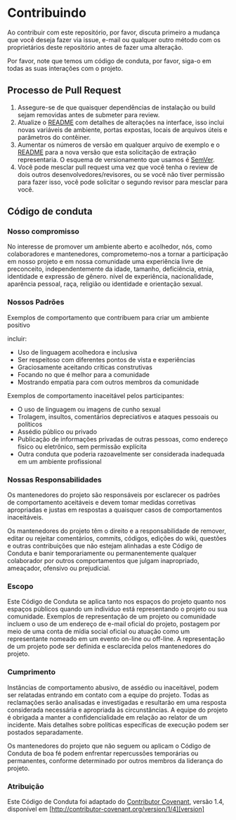 # Contribuindo

Ao contribuir com este repositório, por favor, discuta primeiro a mudança que você deseja fazer via issue, e-mail ou qualquer outro método com os proprietários deste repositório antes de fazer uma alteração.

Por favor, note que temos um código de conduta, por favor, siga-o em todas as suas interações com o projeto.

## Processo de Pull Request

1.  Assegure-se de que quaisquer dependências de instalação ou build sejam removidas antes de submeter para review.
2.  Atualize o [README](README.md) com detalhes de alterações na interface, isso inclui novas variáveis ​​de ambiente, portas expostas, locais de arquivos úteis e parâmetros do contêiner.
3.  Aumentar os números de versão em qualquer arquivo de exemplo e o [README](README.md) para a nova versão que esta solicitação de extração representaria. O esquema de versionamento que usamos é [SemVer](http://semver.org/).
4.  Você pode mesclar pull request uma vez que você tenha o review de dois outros desenvolvedores/revisores, ou se você não tiver permissão para fazer isso, você pode solicitar o segundo revisor para mesclar para você.

## Código de conduta

### Nosso compromisso

No interesse de promover um ambiente aberto e acolhedor, nós, como colaboradores e mantenedores, comprometemo-nos a tornar a participação em nosso projeto e em nossa comunidade uma experiência livre de preconceito, independentemente da idade, tamanho, deficiência, etnia, identidade e expressão de gênero. nível de experiência, nacionalidade, aparência pessoal, raça, religião ou identidade e orientação sexual.

### Nossos Padrões

Exemplos de comportamento que contribuem para criar um ambiente positivo

incluir:

- Uso de linguagem acolhedora e inclusiva
- Ser respeitoso com diferentes pontos de vista e experiências
- Graciosamente aceitando críticas construtivas
- Focando no que é melhor para a comunidade
- Mostrando empatia para com outros membros da comunidade

Exemplos de comportamento inaceitável pelos participantes:

- O uso de linguagem ou imagens de cunho sexual
- Trolagem, insultos, comentários depreciativos e ataques pessoais ou políticos
- Assédio público ou privado
- Publicação de informações privadas de outras pessoas, como endereço físico ou eletrônico, sem permissão explícita
- Outra conduta que poderia razoavelmente ser considerada inadequada em um ambiente profissional

### Nossas Responsabilidades

Os mantenedores do projeto são responsáveis ​​por esclarecer os padrões de comportamento aceitáveis e devem tomar medidas corretivas apropriadas e justas em respostas a quaisquer casos de comportamentos inaceitáveis.

Os mantenedores do projeto têm o direito e a responsabilidade de remover, editar ou rejeitar comentários, commits, códigos, edições do wiki, questões e outras contribuições que não estejam alinhadas a este Código de Conduta e banir temporariamente ou permanentemente qualquer colaborador por outros comportamentos que julgam inapropriado, ameaçador, ofensivo ou prejudicial.

### Escopo

Este Código de Conduta se aplica tanto nos espaços do projeto quanto nos espaços públicos quando um indivíduo está representando o projeto ou sua comunidade. Exemplos de representação de um projeto ou comunidade incluem o uso de um endereço de e-mail oficial do projeto, postagem por meio de uma conta de mídia social oficial ou atuação como um representante nomeado em um evento on-line ou off-line. A representação de um projeto pode ser definida e esclarecida pelos mantenedores do projeto.

### Cumprimento

Instâncias de comportamento abusivo, de assédio ou inaceitável, podem ser relatadas entrando em contato com a equipe do projeto. Todas as reclamações serão analisadas e investigadas e resultarão em uma resposta considerada necessária e apropriada às circunstâncias. A equipe do projeto é obrigada a manter a confidencialidade em relação ao relator de um incidente. Mais detalhes sobre políticas específicas de execução podem ser postados separadamente.

Os mantenedores do projeto que não seguem ou aplicam o Código de Conduta de boa fé podem enfrentar repercussões temporárias ou permanentes, conforme determinado por outros membros da liderança do projeto.

### Atribuição

Este Código de Conduta foi adaptado do [Contributor Covenant][homepage], versão 1.4, disponível em [http://contributor-covenant.org/version/1/4][version]

[homepage]: http://contributor-covenant.org
[version]: http://contributor-covenant.org/version/1/4/
